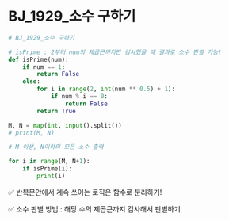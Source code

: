 # BJ_1929_소수 구하기

```python
# BJ_1929_소수 구하기

# isPrime : 2부터 num의 제곱근까지만 검사했을 때 결과로 소수 판별 가능!
def isPrime(num):
    if num == 1:
        return False
    else:
        for i in range(2, int(num ** 0.5) + 1):
            if num % i == 0:
                return False
        return True

M, N = map(int, input().split())
# print(M, N)

# M 이상, N이하의 모든 소수 출력

for i in range(M, N+1):
    if isPrime(i):
        print(i)
```

✅ 반복문안에서 계속 쓰이는 로직은 함수로 분리하기!

✅ 소수 판별 방법 : 해당 수의 제곱근까지 검사해서 판별하기
